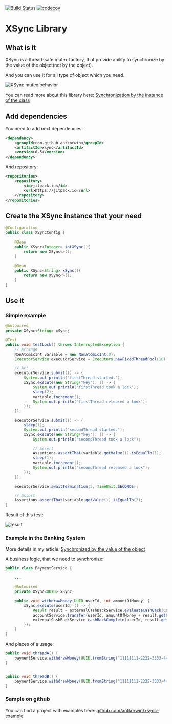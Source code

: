 [![Build Status](https://travis-ci.com/antkorwin/xsync.svg?branch=master)](https://travis-ci.com/antkorwin/xsync)
[![codecov](https://codecov.io/gh/antkorwin/xsync/branch/master/graph/badge.svg)](https://codecov.io/gh/antkorwin/xsync)


# XSync Library


## What is it

XSync is a thread-safe mutex factory, that provide 
ability to synchronize by the value of the object(not by the object).

And you can use it for all type of object which you need.

![XSync mutex behavior](http://antkorwin.com/concurrency/diag-0672834a7737bb323990aabe3bcb5ce6.png)

You can read more about this library here: 
[Synchronization by the instance of the class](http://antkorwin.com/concurrency/synchronization_by_instance.html) 

## Add dependencies 

You need to add next dependencies:

```xml
<dependency>
	<groupId>com.github.antkorwin</groupId>
	<artifactId>xsync</artifactId>
	<version>0.5</version>
</dependency>
```

And repository:

```xml
<repositories>
	<repository>
		<id>jitpack.io</id>
		<url>https://jitpack.io</url>
	</repository>
</repositories>
```

## Create the XSync instance that your need

```java
@Configuration
public class XSyncConfig {
   
    @Bean
    public XSync<Integer> intXSync(){
        return new XSync<>();
    }
    
    @Bean
    public XSync<String> xSync(){
        return new XSync<>();
    }
}
```

## Use it


### Simple example 
```java
@Autowired
private XSync<String> xSync;

@Test
public void testLock() throws InterruptedException {
    // Arrange
    NonAtomicInt variable = new NonAtomicInt(0);
    ExecutorService executorService = Executors.newFixedThreadPool(10);

    // Act
    executorService.submit(() -> {
        System.out.println("firstThread started.");
        xSync.execute(new String("key"), () -> {
            System.out.println("firstThread took a lock");
            sleep(2);
            variable.increment();
            System.out.println("firstThread released a look");
        });
    });

    executorService.submit(() -> {
        sleep(1);
        System.out.println("secondThread started.");
        xSync.execute(new String("key"), () -> {
            System.out.println("secondThread took a lock");

            // Assert
            Assertions.assertThat(variable.getValue()).isEqualTo(1);
            sleep(1);
            variable.increment();
            System.out.println("secondThread released a look");
        });
    });

    executorService.awaitTermination(5, TimeUnit.SECONDS);

    // Assert
    Assertions.assertThat(variable.getValue()).isEqualTo(2);
} 

``` 

Result of this test:

![result](http://antkorwin.com/concurrency/lock_test.png)


### Example in the Banking System 

More details in my article: [Synchronized by the value of the object](http://antkorwin.com/concurrency/synchronization_by_value.html)

A business logic, that we need to synchronize:

```java
public class PaymentService {

    ...

    @Autowired
    private XSync<UUID> xSync;

    public void withdrawMoney(UUID userId, int amountOfMoney) {
        xSync.execute(userId, () -> {  
            Result result = externalCashBackService.evaluateCashBack(userId, amountOfMoney); 
            accountService.transfer(userId, amountOfMoney + result.getCashBackAmount()); 
            externalCashBackService.cashBackComplete(userId, result.getCashBackAmount()); 
        });
    }
}
```

And places of a usage:

```java
public void threadA() {
    paymentService.withdrawMoney(UUID.fromString("11111111-2222-3333-4444-555555555555"), 1000);
}


public void threadB() {
    paymentService.withdrawMoney(UUID.fromString("11111111-2222-3333-4444-555555555555"), 5000);
}
```


### Sample on github

You can find a project with examples here: [github.com/antkorwin/xsync-example](https://github.com/antkorwin/xsync-example)